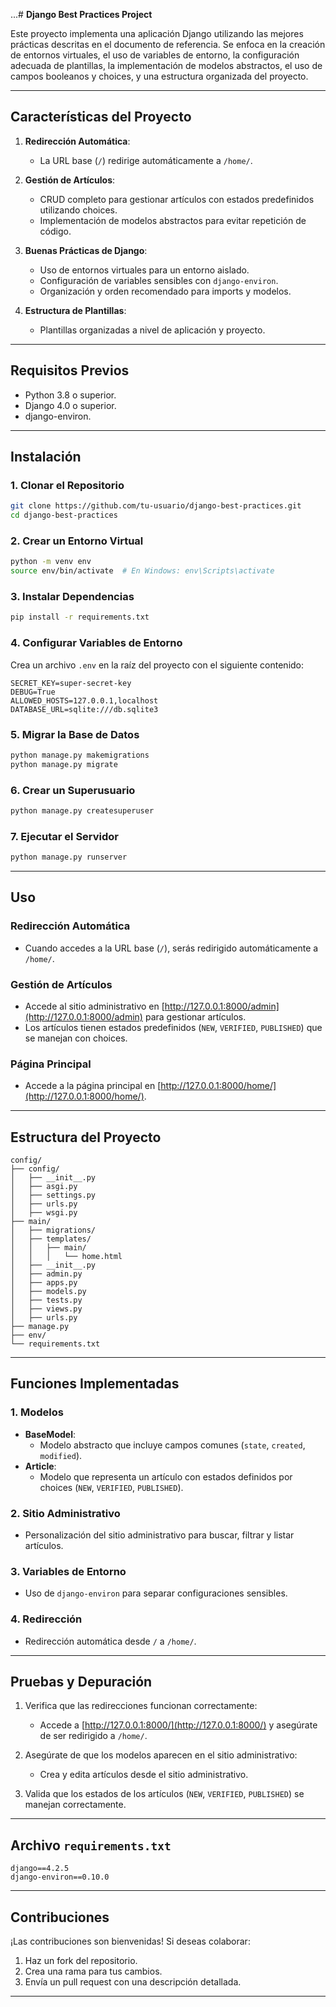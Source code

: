 ...# **Django Best Practices Project**

Este proyecto implementa una aplicación Django utilizando las mejores prácticas descritas en el documento de referencia. Se enfoca en la creación de entornos virtuales, el uso de variables de entorno, la configuración adecuada de plantillas, la implementación de modelos abstractos, el uso de campos booleanos y choices, y una estructura organizada del proyecto.

---

## **Características del Proyecto**

1. **Redirección Automática**:
   - La URL base (`/`) redirige automáticamente a `/home/`.

2. **Gestión de Artículos**:
   - CRUD completo para gestionar artículos con estados predefinidos utilizando choices.
   - Implementación de modelos abstractos para evitar repetición de código.

3. **Buenas Prácticas de Django**:
   - Uso de entornos virtuales para un entorno aislado.
   - Configuración de variables sensibles con `django-environ`.
   - Organización y orden recomendado para imports y modelos.

4. **Estructura de Plantillas**:
   - Plantillas organizadas a nivel de aplicación y proyecto.

---

## **Requisitos Previos**

- Python 3.8 o superior.
- Django 4.0 o superior.
- django-environ.

---

## **Instalación**

### **1. Clonar el Repositorio**
```bash
git clone https://github.com/tu-usuario/django-best-practices.git
cd django-best-practices
```

### **2. Crear un Entorno Virtual**
```bash
python -m venv env
source env/bin/activate  # En Windows: env\Scripts\activate
```

### **3. Instalar Dependencias**
```bash
pip install -r requirements.txt
```

### **4. Configurar Variables de Entorno**
Crea un archivo `.env` en la raíz del proyecto con el siguiente contenido:
```
SECRET_KEY=super-secret-key
DEBUG=True
ALLOWED_HOSTS=127.0.0.1,localhost
DATABASE_URL=sqlite:///db.sqlite3
```

### **5. Migrar la Base de Datos**
```bash
python manage.py makemigrations
python manage.py migrate
```

### **6. Crear un Superusuario**
```bash
python manage.py createsuperuser
```

### **7. Ejecutar el Servidor**
```bash
python manage.py runserver
```

---

## **Uso**

### **Redirección Automática**
- Cuando accedes a la URL base (`/`), serás redirigido automáticamente a `/home/`.

### **Gestión de Artículos**
- Accede al sitio administrativo en [http://127.0.0.1:8000/admin](http://127.0.0.1:8000/admin) para gestionar artículos.
- Los artículos tienen estados predefinidos (`NEW`, `VERIFIED`, `PUBLISHED`) que se manejan con choices.

### **Página Principal**
- Accede a la página principal en [http://127.0.0.1:8000/home/](http://127.0.0.1:8000/home/).

---

## **Estructura del Proyecto**

```
config/
├── config/
│   ├── __init__.py
│   ├── asgi.py
│   ├── settings.py
│   ├── urls.py
│   ├── wsgi.py
├── main/
│   ├── migrations/
│   ├── templates/
│   │   ├── main/
│   │   │   └── home.html
│   ├── __init__.py
│   ├── admin.py
│   ├── apps.py
│   ├── models.py
│   ├── tests.py
│   ├── views.py
│   ├── urls.py
├── manage.py
├── env/
└── requirements.txt
```

---

## **Funciones Implementadas**

### **1. Modelos**
- **BaseModel**:
  - Modelo abstracto que incluye campos comunes (`state`, `created`, `modified`).
- **Article**:
  - Modelo que representa un artículo con estados definidos por choices (`NEW`, `VERIFIED`, `PUBLISHED`).

### **2. Sitio Administrativo**
- Personalización del sitio administrativo para buscar, filtrar y listar artículos.

### **3. Variables de Entorno**
- Uso de `django-environ` para separar configuraciones sensibles.

### **4. Redirección**
- Redirección automática desde `/` a `/home/`.

---

## **Pruebas y Depuración**

1. Verifica que las redirecciones funcionan correctamente:
   - Accede a [http://127.0.0.1:8000/](http://127.0.0.1:8000/) y asegúrate de ser redirigido a `/home/`.

2. Asegúrate de que los modelos aparecen en el sitio administrativo:
   - Crea y edita artículos desde el sitio administrativo.

3. Valida que los estados de los artículos (`NEW`, `VERIFIED`, `PUBLISHED`) se manejan correctamente.

---

## **Archivo `requirements.txt`**

```plaintext
django==4.2.5
django-environ==0.10.0
```

---

## **Contribuciones**

¡Las contribuciones son bienvenidas! Si deseas colaborar:
1. Haz un fork del repositorio.
2. Crea una rama para tus cambios.
3. Envía un pull request con una descripción detallada.

---

